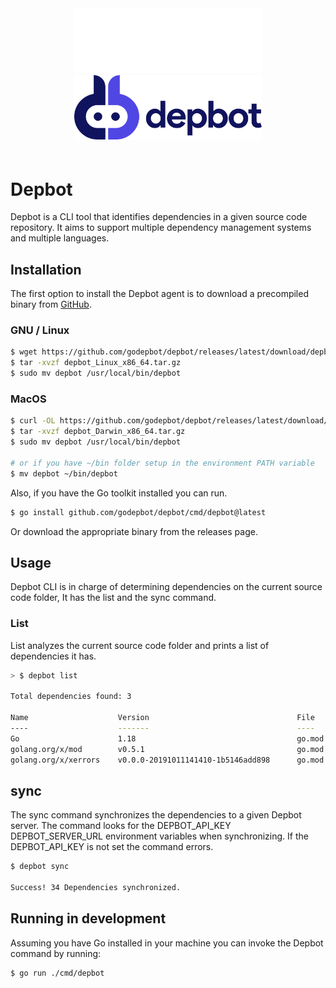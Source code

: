 <div style="text-align: center; padding-bottom: 20px">
<img src="logo_light.png#gh-dark-mode-only" style="width: 300px; margin-left: auto; margin-right: auto;">
<img src="logo.png#gh-light-mode-only" style="width: 300px; margin-left: auto; margin-right: auto;">
</div>

# Depbot

Depbot is a CLI tool that identifies dependencies in a given source code repository. It aims to support multiple dependency management systems and multiple languages.

## Installation

The first option to install the Depbot agent is to download a precompiled binary from [GitHub](github.com/godepbot/depbot/releases).

### GNU / Linux
```sh
$ wget https://github.com/godepbot/depbot/releases/latest/download/depbot_Linux_x86_64.tar.gz
$ tar -xvzf depbot_Linux_x86_64.tar.gz
$ sudo mv depbot /usr/local/bin/depbot
```

### MacOS
```sh
$ curl -OL https://github.com/godepbot/depbot/releases/latest/download/depbot_Darwin_x86_64.tar.gz
$ tar -xvzf depbot_Darwin_x86_64.tar.gz
$ sudo mv depbot /usr/local/bin/depbot

# or if you have ~/bin folder setup in the environment PATH variable
$ mv depbot ~/bin/depbot
```

Also, if you have the Go toolkit installed you can run.

```bash
$ go install github.com/godepbot/depbot/cmd/depbot@latest
```

Or download the appropriate binary from the releases page.

## Usage

Depbot CLI is in charge of determining dependencies on the current source code folder, It has the list and the sync command.

### List

List analyzes the current source code folder and prints a list of dependencies it has.

```sh
> $ depbot list

Total dependencies found: 3

Name                    Version                                 File    Direct
----                    -------                                 ----    -------
Go                      1.18                                    go.mod  false
golang.org/x/mod        v0.5.1                                  go.mod  false
golang.org/x/xerrors    v0.0.0-20191011141410-1b5146add898      go.mod  false
```

## sync

The sync command synchronizes the dependencies to a given Depbot server. The command looks for the DEPBOT_API_KEY DEPBOT_SERVER_URL environment variables when synchronizing. If the DEPBOT_API_KEY is not set the command errors.

```sh
$ depbot sync

Success! 34 Dependencies synchronized.
```

## Running in development

Assuming you have Go installed in your machine you can invoke the Depbot command by running:

```bash
$ go run ./cmd/depbot
```

